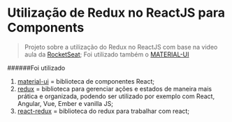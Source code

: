 # Utilização de Redux no ReactJS para Components

> Projeto sobre a utilização do Redux no ReactJS com base na video aula da [RocketSeat](https://www.youtube.com/watch?v=u99tNt3TZf8); Foi utilizado também o [MATERIAL-UI](https://material-ui.com/pt/)    

######Foi utilizado
1. [material-ui](https://material-ui.com/pt/) = biblioteca de componentes React;
2. [redux](https://redux.js.org/) = biblioteca para gerenciar ações e estados de maneira mais prática e organizada, podendo ser utilizado por exemplo com React, Angular, Vue, Ember e vanilla JS;
3. [react-redux](https://react-redux.js.org/introduction/why-use-react-redux) = biblioteca do redux para trabalhar com react; 
